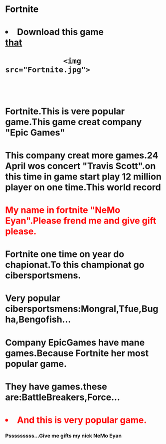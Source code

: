 <html><head>
          <title>All About Fortnite</title>
      

<link rel="stylesheet" href="style.css">

</head><body><h1 style="color:black">Fortnite
</h1><h1><li>Download this game</li><a href="https://www.epicgames.com/fortnite/en-US/chapter2-season2?utm_source=Admitad&amp;utm_campaign=an*Admitad_pr*FNBR_ct*Performance_pl*CPA_co*RU&amp;sub_id=Admitad&amp;utm_medium=Perfomance&amp;utm_content=918efe69c088d41d6d534995c7e2945a&amp;utm_term=612403
">that</a>
            <br>

                 <img src="Fortnite.jpg">

            

<br>

</h1><h1>Fortnite.This is vere popular game.This game creat company "Epic Games"
</h1><h1>This company creat more games.24 April wos concert "Travis Scott".on this time in game start play 12 million player on one time.This world record
</h1><h1 style="color:red">My name in fortnite "NeMo Eyan".Please frend me and give gift please.
</h1><h1>Fortnite one time on year do chapionat.To this championat go cibersportsmens.
</h1><h1>Very popular cibersportsmens:Mongral,Tfue,Bugha,Bengofish...
</h1><h1>Company EpicGames have mane games.Because Fortnite her most popular game.
</h1><h1>They have games.these are:BattleBreakers,Force...
</h1><h1 style="color:red"><li>And this is very popular game.</li>
</h1><h3>Psssssssss...Give me gifts my nick NeMo Eyan
</h3></body></html>
